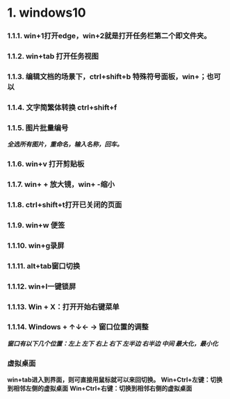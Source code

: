 # 1. windows10
    
### 1.1.1. win+1打开edge，win+2就是打开任务栏第二个即文件夹。
### 1.1.2. win+tab 打开任务视图
### 1.1.3. 编辑文档的场景下，ctrl+shift+b 特殊符号面板，win+；也可以
### 1.1.4. 文字简繁体转换 ctrl+shift+f
### 1.1.5. 图片批量编号
***全选所有图片，重命名，输入名称，回车。***

### 1.1.6. win+v 打开剪贴板
### 1.1.7. win+ + 放大镜，win+ -缩小
### 1.1.8. ctrl+shift+t打开已关闭的页面
### 1.1.9. win+w 便签
### 1.1.10. win+g录屏
### 1.1.11. alt+tab窗口切换
### 1.1.12. win+l一键锁屏
### 1.1.13. Win + X：打开开始右键菜单
### 1.1.14. Windows + ↑↓← →	窗口位置的调整
***窗口有以下几个位置：左上 左下 右上 右下 左半边 右半边 中间 最大化，最小化***

### 虚拟桌面
**win+tab进入到界面，则可直接用鼠标就可以来回切换。**
**Win+Ctrl+左键：切换到相邻左侧的虚拟桌面**
**Win+Ctrl+右键：切换到相邻右侧的虚拟桌面**